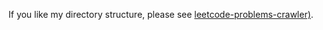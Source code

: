 If you like my directory structure, please see [leetcode-problems-crawler)](https://github.com/vv13/leetcode-problems-crawler).
